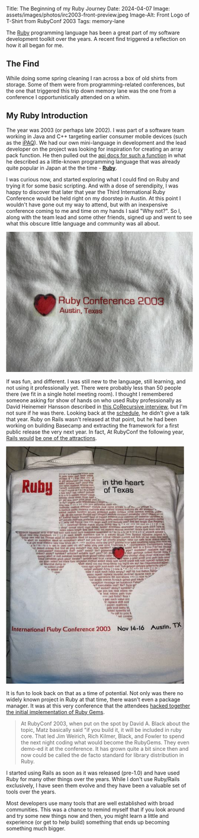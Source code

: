 Title: The Beginning of my Ruby Journey
Date: 2024-04-07
Image: assets/images/photos/irc2003-front-preview.jpeg
Image-Alt: Front Logo of T-Shirt from RubyConf 2003
Tags: memory-lane

The [Ruby](https://www.ruby-lang.org) programming language has been a great part of my software development toolkit over the years.  A recent find triggered a reflection on how it all began for me.

<!-- end-of-preview -->

## The Find

While doing some spring cleaning I ran across a box of old shirts from storage.  Some of them were from programming-related conferences, but the one that triggered this trip down memory lane was the one from a conference I opportunistically attended on a whim. 

## My Ruby Introduction

The year was 2003 (or perhaps late 2002). I was part of a software team working in Java and C++ targeting earlier consumer mobile devices (such as the [iPAQ](https://en.wikipedia.org/wiki/IPAQ)).  We had our own mini-language in development and the lead developer on the project was looking for inspiration for creating an array pack function.  He then pulled out the [api docs for such a function](https://rubydoc.info/stdlib/core/1.9.3/Array:pack) in what he described as a little-known programming language that was already quite popular in Japan at the the time - **[Ruby](https://www.ruby-lang.org/en/)**.

I was curious now, and started exploring what I could find on Ruby and trying it for some basic scripting. And with a dose of serendipity, I was happy to discover that later that year the Third International Ruby Conference would be held right on my doorstep in Austin. At this point I wouldn't have gone out my way to attend, but with an inexpensive conference coming to me and time on my hands I said "Why not?".  So I, along with the team lead and some other friends, signed up and went to see what this obscure little language and community was all about.  

![International Ruby Conference 2003 T-Shirt Front Logo](/assets/images/photos/irc2003-frontlogo.jpeg "Conference T-Shirt Front")

If was fun, and different. I was still new to the language, still learning, and not using it professionally yet.  There were probably less than 50 people there (we fit in a single hotel meeting room).  I thought I remembered someone asking for show of hands on who used Ruby professionally as David Heinemeir Hansson described in [this CoRecursive interview](https://corecursive.com/045-david-heinemeier-hansson-software-contrarian/), but I'm not sure if he was there.  Looking back at the [schedule](https://web.archive.org/web/20041207003202/http://www.zenspider.com/Languages/Ruby/RubyConf2003.html), he didn't give a talk that year.  Ruby on Rails wasn't released at that point, but he had been working on building Basecamp and extracting the framework for a first public release the very next year.  In fact, At RubyConf the following year, [Rails would](https://weblog.jamisbuck.org/2004/10/2/rubyconf-day-two.html) [be one of the attractions](https://medium.com/pragmatic-programmers/chad-fowler-on-ruby-an-interview-with-a-ruby-pioneer-dbc42f21c6e2).

![International Ruby Conference 2003 T-Shirt Back](/assets/images/photos/irc2003-back.jpeg "Conference T-Shirt Back")

It is fun to look back on that as a time of potential. Not only was there no widely known project in Ruby at that time, there wasn't even a package manager.  It was at this very conference that the attendees [hacked together the initial implementation of Ruby Gems](https://onrails.org/2006/07/20/fowler-on-rubygems.html).

> At RubyConf 2003, when put on the spot by David A. Black about the topic, Matz basically said "if you build it, it will be included in ruby core. That led Jim Weirich, Rich Kilmer, Black, and Fowler to spend the next night coding what would become the RubyGems. They even demo-ed it at the conference. It has grown quite a bit since then and now could be called the de facto standard for library distribution in Ruby.

I started using Rails as soon as it was released (pre-1.0) and have used Ruby for many other things over the years.  While I don't use Ruby/Rails exclusively, I have seen them evolve and they have been a valuable set of tools over the years.

Most developers use many tools that are well established with broad communities.  This was a chance to remind myself that if you look around and try some new things now and then, you might learn a little and experience (or get to help build) something that ends up becoming something much bigger.    

